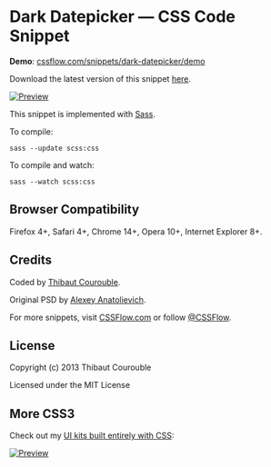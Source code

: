 # Dark Datepicker — CSS Code Snippet

**Demo**: [cssflow.com/snippets/dark-datepicker/demo](http://www.cssflow.com/snippets/dark-datepicker/demo)

Download the latest version of this snippet [here](http://www.cssflow.com/snippets/dark-datepicker.zip).

[![Preview](http://cdn.cssflow.com/snippets/dark-datepicker/preview-580.png)](http://www.cssflow.com/snippets/dark-datepicker)

This snippet is implemented with [Sass](https://github.com/nex3/sass).

To compile:

`sass --update scss:css`

To compile and watch:

`sass --watch scss:css`

## Browser Compatibility

Firefox 4+, Safari 4+, Chrome 14+, Opera 10+, Internet Explorer 8+.

## Credits

Coded by [Thibaut Courouble](http://thibaut.me).

Original PSD by [Alexey Anatolievich](http://dribbble.com/shots/899662-Putty-Pack).

For more snippets, visit [CSSFlow.com](http://www.cssflow.com) or follow [@CSSFlow](https://twitter.com/CSSFlow).

## License

Copyright (c) 2013 Thibaut Courouble

Licensed under the MIT License

## More CSS3

Check out my [UI kits built entirely with CSS](http://www.cssflow.com/ui-kits):

[![Preview](http://cdn.cssflow.com/kits/all_kits_preview_850.png)](http://www.cssflow.com/ui-kits)
